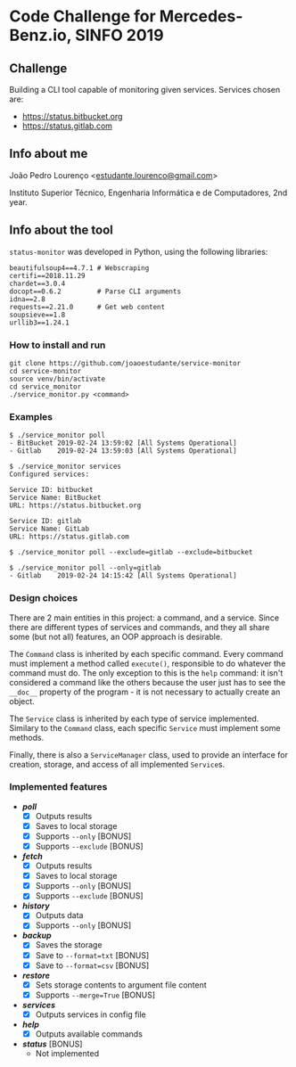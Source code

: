 # Code Challenge for Mercedes-Benz.io, SINFO 2019

## Challenge
Building a CLI tool capable of monitoring given services. Services chosen are:
* https://status.bitbucket.org
* https://status.gitlab.com

## Info about me
João Pedro Lourenço \<estudante.lourenco@gmail.com\>

Instituto Superior Técnico, Engenharia Informática e de Computadores, 2nd year.

## Info about the tool
`status-monitor` was developed in Python, using the following libraries:

```
beautifulsoup4==4.7.1 # Webscraping
certifi==2018.11.29
chardet==3.0.4
docopt==0.6.2         # Parse CLI arguments
idna==2.8
requests==2.21.0      # Get web content
soupsieve==1.8
urllib3==1.24.1
```

### How to install and run
```
git clone https://github.com/joaoestudante/service-monitor
cd service-monitor
source venv/bin/activate
cd service_monitor
./service_monitor.py <command>
```

### Examples
```console
$ ./service_monitor poll
- BitBucket 2019-02-24 13:59:02 [All Systems Operational]
- Gitlab    2019-02-24 13:59:03 [All Systems Operational]

$ ./service_monitor services
Configured services:

Service ID: bitbucket
Service Name: BitBucket
URL: https://status.bitbucket.org

Service ID: gitlab
Service Name: GitLab
URL: https://status.gitlab.com

$ ./service_monitor poll --exclude=gitlab --exclude=bitbucket

$ ./service_monitor poll --only=gitlab
- Gitlab    2019-02-24 14:15:42 [All Systems Operational]
```

### Design choices
There are 2 main entities in this project: a command, and a service. Since there are different types of services and commands, and they all share some (but not all) features, an OOP approach is desirable.

The `Command` class is inherited by each specific command. Every command must implement a method called `execute()`, responsible to do whatever the command must do. The only exception to this is the `help` command: it isn't considered a command like the others because the user just has to see the `__doc__` property of the program - it is not necessary to actually create an object.

The `Service` class is inherited by each type of service implemented. Similary to the `Command` class, each specific `Service` must implement some methods.

Finally, there is also a `ServiceManager` class, used to provide an interface for creation, storage, and access of all implemented `Service`s.

### Implemented features
* _**poll**_
  - [x] Outputs results
  - [x] Saves to local storage
  - [x] Supports `--only` [BONUS]
  - [x] Supports `--exclude` [BONUS]

* _**fetch**_
  - [x] Outputs results
  - [x] Saves to local storage
  - [x] Supports `--only` [BONUS]
  - [x] Supports `--exclude` [BONUS]

* _**history**_
  - [x] Outputs data
  - [x] Supports `--only` [BONUS]

* _**backup**_
  - [x] Saves the storage
  - [x] Save to `--format=txt` [BONUS]
  - [x] Save to `--format=csv` [BONUS]

* _**restore**_
  - [x] Sets storage contents to argument file content
  - [x] Supports `--merge=True` [BONUS]

* _**services**_
  - [x] Outputs services in config file

* _**help**_
  - [x] Outputs available commands

* _**status**_ [BONUS]
  - Not implemented
